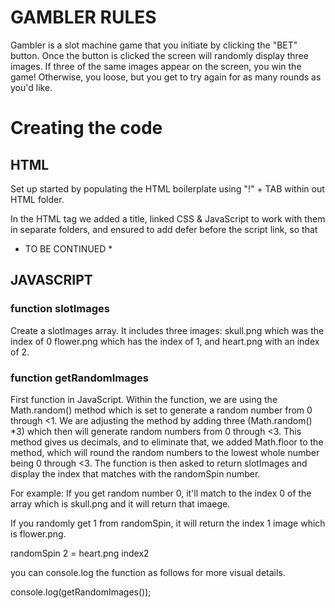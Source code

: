 # GAMBLER RULES
Gambler is a slot machine game that you initiate by clicking the "BET" button. 
Once the button is clicked the screen will randomly display three images. 
If three of the same images appear on the screen, you win the game! Otherwise, you loose, but you get to try again for as many rounds as you'd like. 


# Creating the code 
## HTML
Set up started by populating the HTML boilerplate using "!" + TAB within out HTML folder.

<head>
In the HTML tag we added a title, linked CSS & JavaScript to work with them in separate folders, and ensured to add defer before the script link, so that 



* TO BE CONTINUED *



## JAVASCRIPT 


### function slotImages 
Create a slotImages array. It includes three images: skull.png which was the index of 0
flower.png which has the index of 1,
and heart.png with an index of 2.

### function getRandomImages
First function in JavaScript. Within the function, we are using the Math.random() method which is set to generate a random number from 0 through <1. We are adjusting the method by adding three (Math.random() *3) which then will generate random numbers from 0 through <3. This method gives us decimals, and to eliminate that, we added Math.floor to the method, which will round the random numbers to the lowest whole number being 0 through <3. 
The function is then asked to return slotImages and display the index that matches with the randomSpin number. 


For example: 
If you get random number 0, it'll match to the index 0 of the array which is skull.png and it will return that imaege.

If you randomly get 1 from randomSpin, it will return the index 1 image which is flower.png. 

randomSpin 2 = heart.png index2

you can console.log the function as follows for more visual details. 

console.log(getRandomImages()); 




